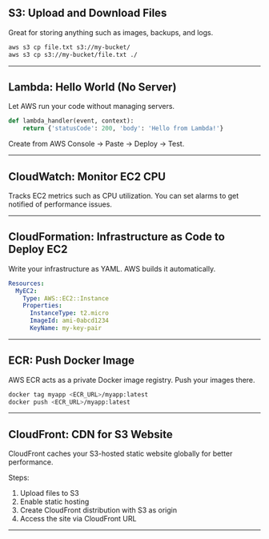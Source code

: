 
## S3: Upload and Download Files

Great for storing anything such as images, backups, and logs.

```bash
aws s3 cp file.txt s3://my-bucket/
aws s3 cp s3://my-bucket/file.txt ./
```

---

## Lambda: Hello World (No Server)

Let AWS run your code without managing servers.

```python
def lambda_handler(event, context):
    return {'statusCode': 200, 'body': 'Hello from Lambda!'}
```

Create from AWS Console → Paste → Deploy → Test.

---

## CloudWatch: Monitor EC2 CPU

Tracks EC2 metrics such as CPU utilization. You can set alarms to get notified of performance issues.

---

## CloudFormation: Infrastructure as Code to Deploy EC2

Write your infrastructure as YAML. AWS builds it automatically.

```yaml
Resources:
  MyEC2:
    Type: AWS::EC2::Instance
    Properties:
      InstanceType: t2.micro
      ImageId: ami-0abcd1234
      KeyName: my-key-pair
```

---

## ECR: Push Docker Image

AWS ECR acts as a private Docker image registry. Push your images there.

```bash
docker tag myapp <ECR_URL>/myapp:latest
docker push <ECR_URL>/myapp:latest
```

---

## CloudFront: CDN for S3 Website

CloudFront caches your S3-hosted static website globally for better performance.

Steps:

1. Upload files to S3
2. Enable static hosting
3. Create CloudFront distribution with S3 as origin
4. Access the site via CloudFront URL

---

